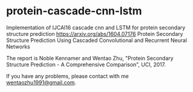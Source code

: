 # protein-cascade-cnn-lstm
Implementation of IJCAI16 cascade cnn and LSTM for protein secondary structure prediction
https://arxiv.org/abs/1604.07176
Protein Secondary Structure Prediction Using Cascaded Convolutional and Recurrent Neural Networks

The report is Noble Kennamer and Wentao Zhu, "Protein Secondary Structure Prediction - A Comprehensive Comparison", UCI, 2017.


If you have any problems, please contact with me wentaozhu1991@gmail.com.
